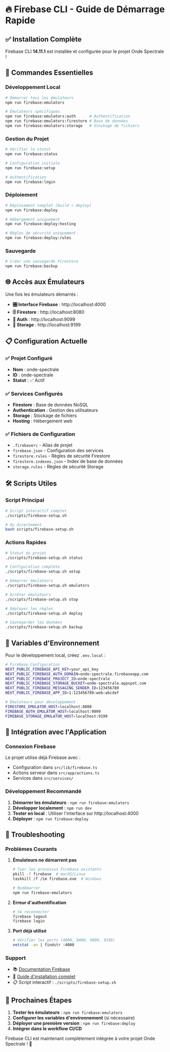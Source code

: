 # 🔥 Firebase CLI - Guide de Démarrage Rapide

## ✅ Installation Complète

Firebase CLI **14.11.1** est installée et configurée pour le projet Onde Spectrale !

## 🚀 Commandes Essentielles

### Développement Local
```bash
# Démarrer tous les émulateurs
npm run firebase:emulators

# Émulateurs spécifiques
npm run firebase:emulators:auth      # Authentification
npm run firebase:emulators:firestore # Base de données
npm run firebase:emulators:storage   # Stockage de fichiers
```

### Gestion du Projet
```bash
# Vérifier le statut
npm run firebase:status

# Configuration initiale
npm run firebase:setup

# Authentification
npm run firebase:login
```

### Déploiement
```bash
# Déploiement complet (build + deploy)
npm run firebase:deploy

# Hébergement uniquement
npm run firebase:deploy:hosting

# Règles de sécurité uniquement
npm run firebase:deploy:rules
```

### Sauvegarde
```bash
# Créer une sauvegarde Firestore
npm run firebase:backup
```

## 🌐 Accès aux Émulateurs

Une fois les émulateurs démarrés :

- **🎛️ Interface Firebase** : http://localhost:4000
- **🗄️ Firestore** : http://localhost:8080
- **🔐 Auth** : http://localhost:9099
- **📁 Storage** : http://localhost:9199

## 📋 Configuration Actuelle

### ✅ Projet Configuré
- **Nom** : onde-spectrale
- **ID** : onde-spectrale
- **Statut** : ✅ Actif

### ✅ Services Configurés
- **Firestore** : Base de données NoSQL
- **Authentication** : Gestion des utilisateurs
- **Storage** : Stockage de fichiers
- **Hosting** : Hébergement web

### ✅ Fichiers de Configuration
- `.firebaserc` - Alias de projet
- `firebase.json` - Configuration des services
- `firestore.rules` - Règles de sécurité Firestore
- `firestore.indexes.json` - Index de base de données
- `storage.rules` - Règles de sécurité Storage

## 🛠️ Scripts Utiles

### Script Principal
```bash
# Script interactif complet
./scripts/firebase-setup.sh

# Ou directement
bash scripts/firebase-setup.sh
```

### Actions Rapides
```bash
# Statut du projet
./scripts/firebase-setup.sh status

# Configuration complète
./scripts/firebase-setup.sh setup

# Démarrer émulateurs
./scripts/firebase-setup.sh emulators

# Arrêter émulateurs
./scripts/firebase-setup.sh stop

# Déployer les règles
./scripts/firebase-setup.sh deploy

# Sauvegarder les données
./scripts/firebase-setup.sh backup
```

## 🔧 Variables d'Environnement

Pour le développement local, créez `.env.local` :

```bash
# Firebase Configuration
NEXT_PUBLIC_FIREBASE_API_KEY=your_api_key
NEXT_PUBLIC_FIREBASE_AUTH_DOMAIN=onde-spectrale.firebaseapp.com
NEXT_PUBLIC_FIREBASE_PROJECT_ID=onde-spectrale
NEXT_PUBLIC_FIREBASE_STORAGE_BUCKET=onde-spectrale.appspot.com
NEXT_PUBLIC_FIREBASE_MESSAGING_SENDER_ID=123456789
NEXT_PUBLIC_FIREBASE_APP_ID=1:123456789:web:abcdef

# Émulateurs pour développement
FIRESTORE_EMULATOR_HOST=localhost:8080
FIREBASE_AUTH_EMULATOR_HOST=localhost:9099
FIREBASE_STORAGE_EMULATOR_HOST=localhost:9199
```

## 📱 Intégration avec l'Application

### Connexion Firebase
Le projet utilise déjà Firebase avec :
- Configuration dans `src/lib/firebase.ts`
- Actions serveur dans `src/app/actions.ts`
- Services dans `src/services/`

### Développement Recommandé
1. **Démarrer les émulateurs** : `npm run firebase:emulators`
2. **Développer localement** : `npm run dev`
3. **Tester en local** : Utiliser l'interface sur http://localhost:4000
4. **Déployer** : `npm run firebase:deploy`

## 🚨 Troubleshooting

### Problèmes Courants

1. **Émulateurs ne démarrent pas**
   ```bash
   # Tuer les processus Firebase existants
   pkill -f firebase  # macOS/Linux
   taskkill /f /im firebase.exe  # Windows
   
   # Redémarrer
   npm run firebase:emulators
   ```

2. **Erreur d'authentification**
   ```bash
   # Se reconnecter
   firebase logout
   firebase login
   ```

3. **Port déjà utilisé**
   ```bash
   # Vérifier les ports (4000, 8080, 9099, 9199)
   netstat -an | findstr :4000
   ```

### Support
- 📚 [Documentation Firebase](https://firebase.google.com/docs)
- 🔧 [Guide d'installation complet](./INSTALL_FIREBASE_CLI.md)
- 📋 Script interactif : `./scripts/firebase-setup.sh`

## 🎯 Prochaines Étapes

1. **Tester les émulateurs** : `npm run firebase:emulators`
2. **Configurer les variables d'environnement** (si nécessaire)
3. **Déployer une première version** : `npm run firebase:deploy`
4. **Intégrer dans le workflow CI/CD**

Firebase CLI est maintenant complètement intégrée à votre projet Onde Spectrale ! 🎉
